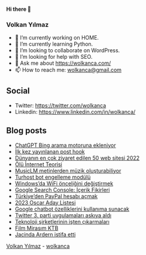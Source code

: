#### Hi there 👋

### Volkan Yılmaz

- 🔭 I’m currently working on HOME.
- 🌱 I’m currently learning Python.
- 👯 I’m looking to collaborate on WordPress.
- 🤔 I’m looking for help with SEO.
- 💬 Ask me about https://wolkanca.com/
- 📫 How to reach me: wolkanca@gmail.com

## Social
- Twitter: https://twitter.com/wolkanca
- Linkedin: https://www.linkedin.com/in/wolkanca/



## Blog posts
<!-- BLOG-POST-LIST:START -->
- [ChatGPT Bing arama motoruna ekleniyor](https://wolkanca.com/chatgpt-bing-arama-motoruna-ekleniyor/)
- [İlk kez yayınlanan post hook](https://wolkanca.com/ilk-kez-yayinlanan-post-hook/)
- [Dünyanın en çok ziyaret edilen 50 web sitesi 2022](https://wolkanca.com/dunyanin-en-cok-ziyaret-edilen-50-web-sitesi-2022/)
- [Ölü İnternet Teorisi](https://wolkanca.com/olu-internet-teorisi/)
- [MusicLM metinlerden müzik oluşturabiliyor](https://wolkanca.com/musiclm-metinlerden-muzik-olusturabiliyor/)
- [Turhost bot engelleme modülü](https://wolkanca.com/turhost-bot-engelleme-modulu/)
- [Windows’da WiFi önceliğini değiştirmek](https://wolkanca.com/windowsda-wifi-onceligini-degistirmek/)
- [Google Search Console: İçerik Fikirleri](https://wolkanca.com/google-search-console-icerik-fikirleri/)
- [Türkiye’den PayPal hesabı açmak](https://wolkanca.com/turkiyeden-paypal-hesabi-acmak/)
- [2023 Oscar Aday Listesi](https://wolkanca.com/2023-oscar-aday-listesi/)
- [Google chatbot özelliklerini kullanıma sunacak](https://wolkanca.com/google-chatbot-ozelliklerini-kullanima-sunacak/)
- [Twitter 3. parti uygulamaları askıya aldı](https://wolkanca.com/twitter-3-parti-uygulamalari-askiya-aldi/)
- [Teknoloji şirketlerinin işten çıkarmaları](https://wolkanca.com/teknoloji-sirketlerinin-isten-cikarmalari/)
- [Film Mirasım KTB](https://wolkanca.com/film-mirasim-ktb/)
- [Jacinda Ardern istifa etti](https://wolkanca.com/jacinda-ardern-istifa-etti/)
<!-- BLOG-POST-LIST:END -->


[Volkan Yılmaz](https://volkanyilmaz.com.tr/) - [wolkanca](https://wolkanca.com/)
